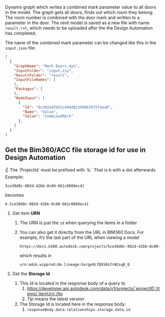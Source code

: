 ﻿Dynamo graph which writes a combined mark parameter value to all doors in the model. The graph gets all doors, finds out which room they belong. The room number is combined with the door mark and written to a parameter in the door. The revit model is saved as a new file with name `result.rvt`, which needs to be uploaded after the the Design Automation has completed.

The name of the combined mark parameter can be changed like this in the `input.json` file:
```json
[
  {
    "GraphName": "Mark Doors.dyn",
    "InputFolder": "input.zip",
    "ResultFolder": "result",
    "InputFileNames": [
    ],
    "Packages": [
    ],
    "NodeInput": [
      {
        "Id": "0c302edfd35c494d823990676f5f4aa0",
        "Name": "Value",
        "Value": "CombinedMark"
      },
    ]
  }
]
```
## Get the Bim360/ACC file storage id for use in Design Automation

<aside>
☝ The `ProjectId` must be prefixed with `b.` That is b with a dot afterwards
Example:

`5ce30d0c-002d-42bb-8c00-661c0689ec41`

becomes

`b.5ce30d0c-002d-42bb-8c00-661c0689ec41`

</aside>

1. Get item **URN**
    1. The URN is just the `id` when querying the items in a folder
    2. You can also get it directly from the URL in BIM360 Docs. For example, it’s the last part of the URL when viewing a model
        
        ```html
        https://docs.b360.autodesk.com/projects/5ce30d0c-002d-42bb-8c00-661c0689ec41/folders/urn:adsk.wipprod:fs.folder:co.I_OxfDFsTFazBTR9Gz7mzQ/detail/viewer/items/urn:adsk.wipprod:dm.lineage:Gxrge9LfQXS0LFrW2sq8_Q
        ```
        which results in

        `urn:adsk.wipprod:dm.lineage:Gxrge9LfQXS0LFrW2sq8_Q`
        
2. Get the **Storage Id**
    1. This Id is located in the response body of a query to
        1. https://developer.api.autodesk.com/data/v1/projects/`projectID`/items/`itemUrn`/tip
        2. *Tip* means the latest version
    2. The Storage Id is located here in the response body:
        1. `responseBody.data.relationships.storage.data.id`
